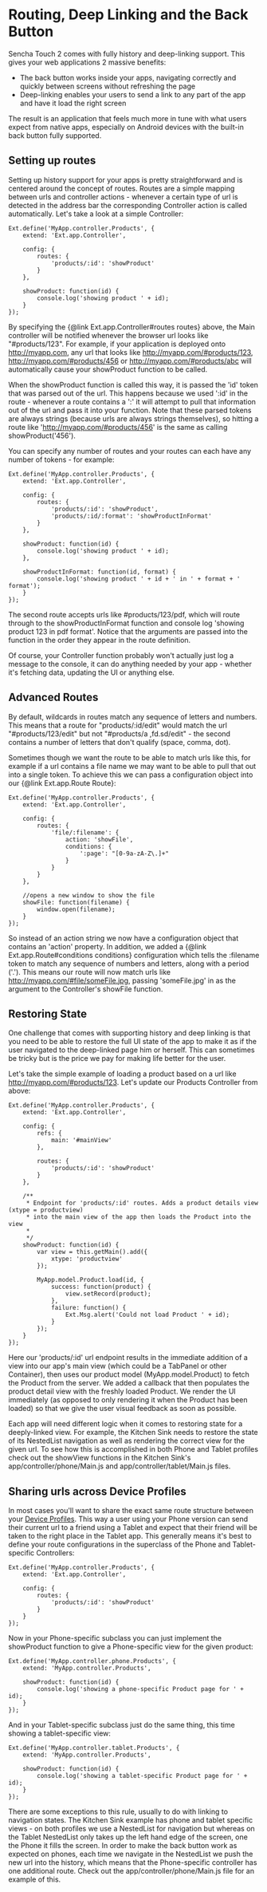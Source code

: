 # Routing, Deep Linking and the Back Button

Sencha Touch 2 comes with fully history and deep-linking support. This gives your web applications 2 massive benefits:

* The back button works inside your apps, navigating correctly and quickly between screens without refreshing the page
* Deep-linking enables your users to send a link to any part of the app and have it load the right screen

The result is an application that feels much more in tune with what users expect from native apps, especially on Android devices with the built-in back button fully supported.

## Setting up routes

Setting up history support for your apps is pretty straightforward and is centered around the concept of routes. Routes are a simple mapping between urls and controller actions - whenever a certain type of url is detected in the address bar the corresponding Controller action is called automatically. Let's take a look at a simple Controller:

    Ext.define('MyApp.controller.Products', {
        extend: 'Ext.app.Controller',
        
        config: {
            routes: {
                'products/:id': 'showProduct'
            }
        },
        
        showProduct: function(id) {
            console.log('showing product ' + id);
        }
    });

By specifying the {@link Ext.app.Controller#routes routes} above, the Main controller will be notified whenever the browser url looks like "#products/123". For example, if your application is deployed onto http://myapp.com, any url that looks like http://myapp.com/#products/123, http://myapp.com/#products/456 or http://myapp.com/#products/abc will automatically cause your showProduct function to be called.

When the showProduct function is called this way, it is passed the 'id' token that was parsed out of the url. This happens because we used ':id' in the route - whenever a route contains a ':' it will attempt to pull that information out of the url and pass it into your function. Note that these parsed tokens are always strings (because urls are always strings themselves), so hitting a route like 'http://myapp.com/#products/456' is the same as calling showProduct('456').

You can specify any number of routes and your routes can each have any number of tokens - for example:

    Ext.define('MyApp.controller.Products', {
        extend: 'Ext.app.Controller',
        
        config: {
            routes: {
                'products/:id': 'showProduct',
                'products/:id/:format': 'showProductInFormat'
            }
        },
        
        showProduct: function(id) {
            console.log('showing product ' + id);
        },
        
        showProductInFormat: function(id, format) {
            console.log('showing product ' + id + ' in ' + format + ' format');
        }
    });

The second route accepts urls like #products/123/pdf, which will route through to the showProductInFormat function and console log 'showing product 123 in pdf format'. Notice that the arguments are passed into the function in the order they appear in the route definition.

Of course, your Controller function probably won't actually just log a message to the console, it can do anything needed by your app - whether it's fetching data, updating the UI or anything else.

## Advanced Routes

By default, wildcards in routes match any sequence of letters and numbers. This means that a route for "products/:id/edit" would match the url "#products/123/edit" but not "#products/a ,fd.sd/edit" - the second contains a number of letters that don't qualify (space, comma, dot).

Sometimes though we want the route to be able to match urls like this, for example if a url contains a file name we may want to be able to pull that out into a single token. To achieve this we can pass a configuration object into our {@link Ext.app.Route Route}:

    Ext.define('MyApp.controller.Products', {
        extend: 'Ext.app.Controller',
        
        config: {
            routes: {
                'file/:filename': {
                    action: 'showFile',
                    conditions: {
                        ':page': "[0-9a-zA-Z\.]+"
                    }
                }
            }
        },

        //opens a new window to show the file
        showFile: function(filename) {
            window.open(filename);
        }
    });

So instead of an action string we now have a configuration object that contains an 'action' property. In addition, we added a {@link Ext.app.Route#conditions conditions} configuration which tells the :filename token to match any sequence of numbers and letters, along with a period ('.'). This means our route will now match urls like http://myapp.com/#file/someFile.jpg, passing 'someFile.jpg' in as the argument to the Controller's showFile function.

## Restoring State

One challenge that comes with supporting history and deep linking is that you need to be able to restore the full UI state of the app to make it as if the user navigated to the deep-linked page him or herself. This can sometimes be tricky but is the price we pay for making life better for the user.

Let's take the simple example of loading a product based on a url like http://myapp.com/#products/123. Let's update our Products Controller from above:

    Ext.define('MyApp.controller.Products', {
        extend: 'Ext.app.Controller',
        
        config: {
            refs: {
                main: '#mainView'
            },
            
            routes: {
                'products/:id': 'showProduct'
            }
        },
        
        /**
         * Endpoint for 'products/:id' routes. Adds a product details view (xtype = productview)
         * into the main view of the app then loads the Product into the view
         * 
         */
        showProduct: function(id) {
            var view = this.getMain().add({
                xtype: 'productview'
            });
            
            MyApp.model.Product.load(id, {
                success: function(product) {
                    view.setRecord(product);
                },
                failure: function() {
                    Ext.Msg.alert('Could not load Product ' + id);
                }
            });
        }
    });

Here our 'products/:id' url endpoint results in the immediate addition of a view into our app's main view (which could be a TabPanel or other Container), then uses our product model (MyApp.model.Product) to fetch the Product from the server. We added a callback that then populates the product detail view with the freshly loaded Product. We render the UI immediately (as opposed to only rendering it when the Product has been loaded) so that we give the user visual feedback as soon as possible.

Each app will need different logic when it comes to restoring state for a deeply-linked view. For example, the Kitchen Sink needs to restore the state of its NestedList navigation as well as rendering the correct view for the given url. To see how this is accomplished in both Phone and Tablet profiles check out the showView functions in the Kitchen Sink's app/controller/phone/Main.js and app/controller/tablet/Main.js files.

## Sharing urls across Device Profiles

In most cases you'll want to share the exact same route structure between your <a href="#!/guide/profiles">Device Profiles</a>. This way a user using your Phone version can send their current url to a friend using a Tablet and expect that their friend will be taken to the right place in the Tablet app. This generally means it's best to define your route configurations in the superclass of the Phone and Tablet-specific Controllers:

    Ext.define('MyApp.controller.Products', {
        extend: 'Ext.app.Controller',
        
        config: {
            routes: {
                'products/:id': 'showProduct'
            }
        }
    });

Now in your Phone-specific subclass you can just implement the showProduct function to give a Phone-specific view for the given product:

    Ext.define('MyApp.controller.phone.Products', {
        extend: 'MyApp.controller.Products',
        
        showProduct: function(id) {
            console.log('showing a phone-specific Product page for ' + id);
        }
    });

And in your Tablet-specific subclass just do the same thing, this time showing a tablet-specific view:

    Ext.define('MyApp.controller.tablet.Products', {
        extend: 'MyApp.controller.Products',
        
        showProduct: function(id) {
            console.log('showing a tablet-specific Product page for ' + id);
        }
    });

There are some exceptions to this rule, usually to do with linking to navigation states. The Kitchen Sink example has phone and tablet specific views - on both profiles we use a NestedList for navigation but whereas on the Tablet NestedList only takes up the left hand edge of the screen, one the Phone it fills the screen. In order to make the back button work as expected on phones, each time we navigate in the NestedList we push the new url into the history, which means that the Phone-specific controller has one additional route. Check out the app/controller/phone/Main.js file for an example of this.